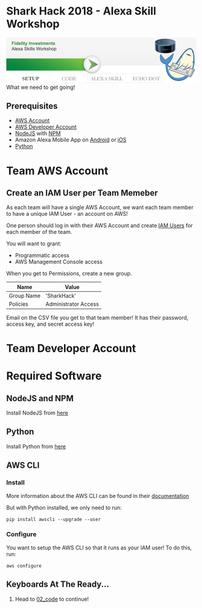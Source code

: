 # Shark Hack 2018 - Alexa Skill Workshop
![Setup](../images/SharkHack%202018%20Alexa%20Workshop%20Banner%20-%20Setup.png)
What we need to get going!
## Prerequisites
+ [AWS Account](https://aws.amazon.com/)
+ [AWS Developer Account](https://developer.amazon.com/)
+ [NodeJS](https://nodejs.org/en/download/) with [NPM](https://docs.npmjs.com/getting-started/installing-node)
+ Amazon Alexa Mobile App on [Android](https://play.google.com/store/apps/details?id=com.amazon.dee.app) or [iOS](https://itunes.apple.com/us/app/amazon-alexa/id944011620?mt=8)
+ [Python](https://www.python.org/downloads/)

# Team AWS Account
## Create an IAM User per Team Memeber
As each team will have a single AWS Account, we want each team member to have a unique IAM User - an account on AWS!

One person should log in with their AWS Account and create [IAM Users](https://docs.aws.amazon.com/IAM/latest/UserGuide/id_users_create.html#id_users_create_console) for each member of the team.

You will want to grant:
+ Programmatic access
+ AWS Management Console access

When you get to Permissions, create a new group.

| Name | Value |
|---|---|
| Group Name | 'SharkHack' |
| Policies | Administrator Access |
 
Email on the CSV file you get to that team member! It has their password, access key, and secret access key!

# Team Developer Account

# Required Software
## NodeJS and NPM
Install NodeJS from [here]()

## Python
Install Python from [here]()

## AWS CLI
### Install
More information about the AWS CLI can be found in their [documentation](https://docs.aws.amazon.com/cli/latest/userguide/installing.html)

But with Python installed, we only need to run:
```angularjs
pip install awscli --upgrade --user
```

### Configure
You want to setup the AWS CLI so that it runs as your IAM user! To do this, run:
```angularjs
aws configure
```

## Keyboards At The Ready...
1. Head to [02_code](../02_code) to continue!
